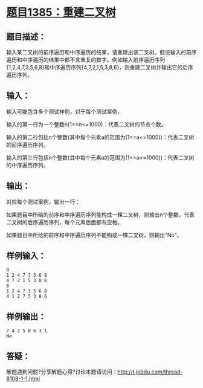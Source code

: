 # [题目1385：重建二叉树](http://ac.jobdu.com/problem.php?pid=1385)

## 题目描述：

输入某二叉树的前序遍历和中序遍历的结果，请重建出该二叉树。假设输入的前序遍历和中序遍历的结果中都不含重复的数字。例如输入前序遍历序列{1,2,4,7,3,5,6,8}和中序遍历序列{4,7,2,1,5,3,8,6}，则重建二叉树并输出它的后序遍历序列。

[]()

## 输入：

输入可能包含多个测试样例，对于每个测试案例，

输入的第一行为一个整数n(1<=n<=1000)：代表二叉树的节点个数。

输入的第二行包括n个整数(其中每个元素a的范围为(1<=a<=1000))：代表二叉树的前序遍历序列。

输入的第三行包括n个整数(其中每个元素a的范围为(1<=a<=1000))：代表二叉树的中序遍历序列。

## 输出：

对应每个测试案例，输出一行：

如果题目中所给的前序和中序遍历序列能构成一棵二叉树，则输出n个整数，代表二叉树的后序遍历序列，每个元素后面都有空格。

如果题目中所给的前序和中序遍历序列不能构成一棵二叉树，则输出”No”。

## 样例输入：

```
8
1 2 4 7 3 5 6 8
4 7 2 1 5 3 8 6
8
1 2 4 7 3 5 6 8
4 1 2 7 5 3 8 6
```

## 样例输出：

```
7 4 2 5 8 6 3 1 
No
```

## 答疑：

解题遇到问题?分享解题心得?讨论本题请访问：http://t.jobdu.com/thread-8108-1-1.html

